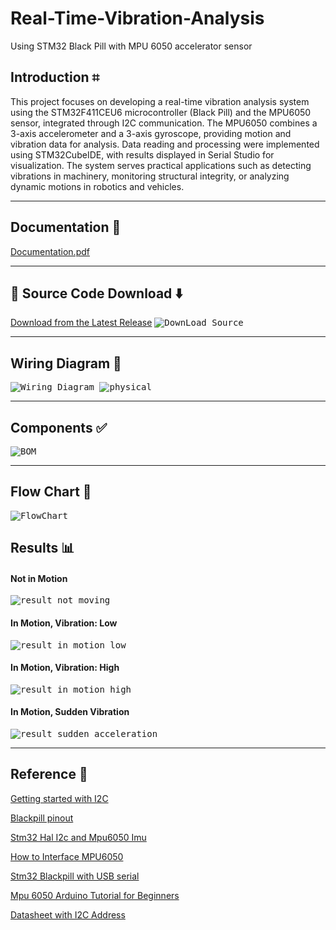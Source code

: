 # Real-Time-Vibration-Analysis
Using STM32 Black Pill with MPU 6050 accelerator sensor

## Introduction ⌗
This project focuses on developing a real-time vibration analysis system using the STM32F411CEU6 microcontroller (Black Pill) and the MPU6050 sensor, integrated through I2C communication. The MPU6050 combines a 3-axis accelerometer and a 3-axis gyroscope, providing motion and vibration data for analysis. Data reading and processing were implemented using STM32CubeIDE, with results displayed in Serial Studio for visualization. The system serves practical applications such as detecting vibrations in machinery, monitoring structural integrity, or analyzing dynamic motions in robotics and vehicles.

---
## Documentation 📕
[Documentation.pdf](https://github.com/bropenguin847/Real-Time-Vibration-Analysis/blob/c50ab8061a654b9d546cf485ab14957f5d6b52c3/Documentation.pdf)

---
## 💾 Source Code Download ⬇️
[Download from the Latest Release](https://github.com/bropenguin847/Real-Time-Vibration-Analysis/releases/tag/v1.1)
<kbd>
<img src="images\downloadsource.png" alt="DownLoad Source">
</kbd>

---
## Wiring Diagram 🔧
<kbd>
<img src="images\Wiring Diagram.png" alt="Wiring Diagram">
</kbd>

<kbd>
<img src="images/physical.jpg" alt="physical">
</kbd>

---
## Components ✅
<kbd>
<img src="images\BOM.png" alt="BOM">
</kbd>

---
## Flow Chart 🔀
<kbd>
<img src="images\FlowChart.svg" alt="FlowChart">
</kbd>

## Results 📊
#### Not in Motion
<kbd>
<img src="images\result_not_moving.png" alt="result_not_moving">
</kbd>

#### In Motion, Vibration: Low
<kbd>
<img src="images\result_in_motion_low.png" alt="result_in_motion_low">
</kbd>

#### In Motion, Vibration: High
<kbd>
<img src="images\result_in_motion_high.png" alt="result_in_motion_high">
</kbd>

#### In Motion, Sudden Vibration
<kbd>
<img src="images\result_sudden_acceleration.png" alt="result_sudden_acceleration">
</kbd>

---
## Reference 📑

[Getting started with I2C](https://wiki.st.com/stm32mcu/wiki/Getting_started_with_I2C)

[Blackpill pinout](https://stm32world.com/wiki/Black_Pill#Pinout)

[Stm32 Hal I2c and Mpu6050 Imu](https://www.youtube.com/watch?v=P7a6qxacnO4)

[How to Interface MPU6050](https://controllerstech.com/how-to-interface-mpu6050-gy-521-with-stm32/)

[Stm32 Blackpill with USB serial](https://www.bennettnotes.com/notes/stm32-blackpill-with-stmcubeide-usb-serial/)

[Mpu 6050 Arduino Tutorial for Beginners](https://www.youtube.com/watch?v=SVI_NldMjlE)

[Datasheet with I2C Address](https://download.mikroe.com/documents/datasheets/MPU-6000_datasheet.pdf)
